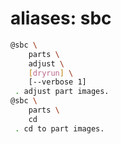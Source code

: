 # aliases: sbc

```bash
@sbc \
	parts \
	adjust \
	[dryrun] \
	[--verbose 1]
 . adjust part images.
@sbc \
	parts \
	cd
 . cd to part images.
```
